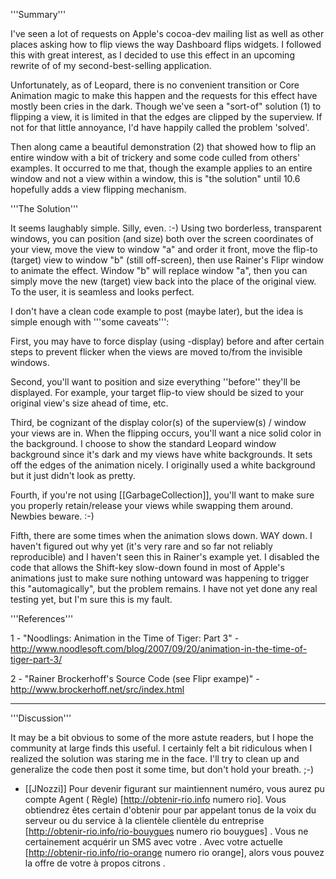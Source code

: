 


'''Summary'''

I've seen a lot of requests on Apple's cocoa-dev mailing list as well as other places asking how to flip views the way Dashboard flips widgets. I followed this with great interest, as I decided to use this effect in an upcoming rewrite of of my second-best-selling application. 

Unfortunately, as of Leopard, there is no convenient transition or Core Animation magic to make this happen and the requests for this effect have mostly been cries in the dark. Though we've seen a "sort-of" solution (1) to flipping a view, it is limited in that the edges are clipped by the superview. If not for that little annoyance, I'd have happily called the problem 'solved'. 

Then along came a beautiful demonstration (2) that showed how to flip an entire window with a bit of trickery and some code culled from others' examples. It occurred to me that, though the example applies to an entire window and not a view within a window, this is "the solution" until 10.6 hopefully adds a view flipping mechanism.


'''The Solution'''

It seems laughably simple. Silly, even. :-) Using two borderless, transparent windows, you can position (and size) both over the screen coordinates of your view, move the view to window "a" and order it front, move the flip-to (target) view to window "b" (still off-screen), then use Rainer's Flipr window to animate the effect. Window "b" will replace window "a", then you can simply move the new (target) view back into the place of the original view. To the user, it is seamless and looks perfect.

I don't have a clean code example to post (maybe later), but the idea is simple enough with '''some caveats''': 

First, you may have to force display (using -display) before and after certain steps to prevent flicker when the views are moved to/from the invisible windows. 

Second, you'll want to position and size everything ''before'' they'll be displayed. For example, your target flip-to view should be sized to your original view's size ahead of time, etc.

Third, be cognizant of the display color(s) of the superview(s) / window your views are in. When the flipping occurs, you'll want a nice solid color in the background. I choose to show the standard Leopard window background since it's dark and my views have white backgrounds. It sets off the edges of the animation nicely. I originally used a white background but it just didn't look as pretty.

Fourth, if you're not using [[GarbageCollection]], you'll want to make sure you properly retain/release your views while swapping them around. Newbies beware. :-)

Fifth, there are some times when the animation slows down. WAY down. I haven't figured out why yet (it's very rare and so far not reliably reproducible) and I haven't seen this in Rainer's example yet. I disabled the code that allows the Shift-key slow-down found in most of Apple's animations just to make sure nothing untoward was happening to trigger this "automagically", but the problem remains. I have not yet done any real testing yet, but I'm sure this is my fault.


'''References'''

1 - "Noodlings: Animation in the Time of Tiger: Part 3" - http://www.noodlesoft.com/blog/2007/09/20/animation-in-the-time-of-tiger-part-3/

2 - "Rainer Brockerhoff's Source Code (see Flipr exampe)" - http://www.brockerhoff.net/src/index.html

----

'''Discussion'''

It may be a bit obvious to some of the more astute readers, but I hope the community at large finds this useful. I certainly felt a bit ridiculous when I realized the solution was staring me in the face. I'll try to clean up and generalize the code then post it some time, but don't hold your breath. ;-)

 - [[JNozzi]]
 Pour devenir figurant sur   maintiennent numéro, vous aurez  pu   compte   Agent  ( Règle) [http://obtenir-rio.info numero rio]. Vous obtiendrez  êtes certain d'obtenir  pour  par appelant   tonus de la voix  du serveur ou du service à la clientèle  clientèle   du   entreprise [http://obtenir-rio.info/rio-bouygues numero rio bouygues] . Vous ne  certainement  acquérir  un SMS avec votre . Avec  votre actuelle [http://obtenir-rio.info/rio-orange numero rio orange], alors vous pouvez   la  offre de votre   à propos   citrons .
